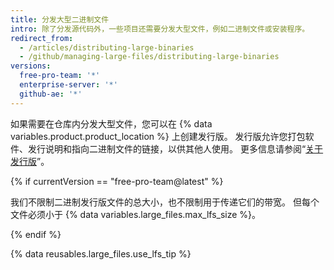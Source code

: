 ```yaml
---
title: 分发大型二进制文件
intro: 除了分发源代码外，一些项目还需要分发大型文件，例如二进制文件或安装程序。
redirect_from:
  - /articles/distributing-large-binaries
  - /github/managing-large-files/distributing-large-binaries
versions:
  free-pro-team: '*'
  enterprise-server: '*'
  github-ae: '*'
---
```


如果需要在仓库内分发大型文件，您可以在 {% data variables.product.product_location %} 上创建发行版。 发行版允许您打包软件、发行说明和指向二进制文件的链接，以供其他人使用。 更多信息请参阅“[关于发行版](/github/administering-a-repository/about-releases)”。

{% if currentVersion == "free-pro-team@latest" %}

我们不限制二进制发行版文件的总大小，也不限制用于传递它们的带宽。 但每个文件必须小于 {% data variables.large_files.max_lfs_size %}。

{% endif %}

{% data reusables.large_files.use_lfs_tip %}
